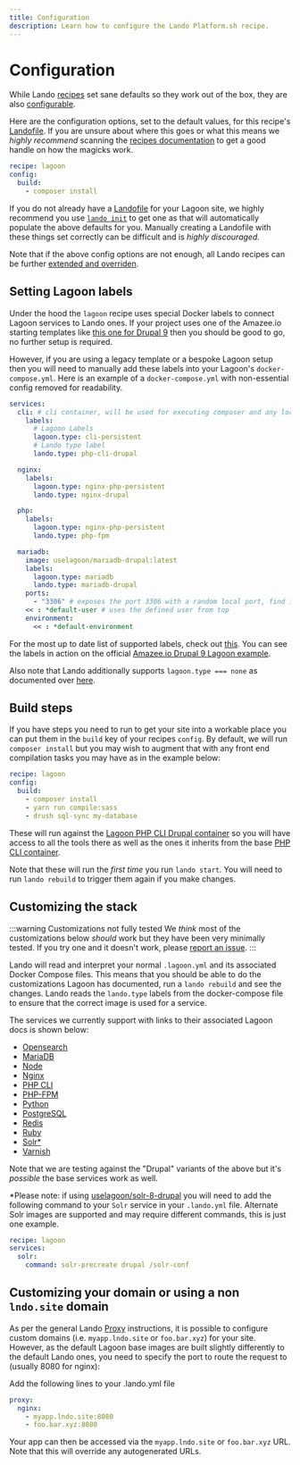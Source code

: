 ```yaml
---
title: Configuration
description: Learn how to configure the Lando Platform.sh recipe.
---
```


# Configuration

While Lando [recipes](https://docs.lando.dev/core/v3/recipes.html) set sane defaults so they work out of the box, they are also [configurable](https://docs.lando.dev/core/v3/recipes.html#config).

Here are the configuration options, set to the default values, for this recipe's [Landofile](https://docs.lando.dev/core/v3). If you are unsure about where this goes or what this means we *highly recommend* scanning the [recipes documentation](https://docs.lando.dev/core/v3/recipes.html) to get a good handle on how the magicks work.

```yaml
recipe: lagoon
config:
  build:
    - composer install
```

If you do not already have a [Landofile](https://docs.lando.dev/core/v3) for your Lagoon site, we highly recommend you use [`lando init`](https://docs.lando.dev/cli/init.html) to get one as that will automatically populate the above defaults for you. Manually creating a Landofile with these things set correctly can be difficult and is *highly discouraged.*

Note that if the above config options are not enough, all Lando recipes can be further [extended and overriden](https://docs.lando.dev/core/v3/recipes.html#extending-and-overriding-recipes).

## Setting Lagoon labels

Under the hood the `lagoon` recipe uses special Docker labels to connect Lagoon services to Lando ones. If your project uses one of the Amazee.io starting templates like [this one for Drupal 9](https://github.com/amazeeio/drupal-example-simple) then you should be good to go, no further setup is required.

However, if you are using a legacy template or a bespoke Lagoon setup then you will need to manually add these labels into your Lagoon's `docker-compose.yml`. Here is an example of a `docker-compose.yml` with non-essential config removed for readability.

```yaml
services:
  cli: # cli container, will be used for executing composer and any local commands (drush, drupal, etc.)
    labels:
      # Lagoon Labels
      lagoon.type: cli-persistent
      # Lando type label
      lando.type: php-cli-drupal

  nginx:
    labels:
      lagoon.type: nginx-php-persistent
      lando.type: nginx-drupal

  php:
    labels:
      lagoon.type: nginx-php-persistent
      lando.type: php-fpm

  mariadb:
    image: uselagoon/mariadb-drupal:latest
    labels:
      lagoon.type: mariadb
      lando.type: mariadb-drupal
    ports:
      - "3306" # exposes the port 3306 with a random local port, find it with `docker-compose port mariadb 3306`
    << : *default-user # uses the defined user from top
    environment:
      << : *default-environment
```

For the most up to date list of supported labels, check out [this](https://github.com/lando/lagoon/blob/main/lib/services.js). You can see the labels in action on the official [Amazee.io Drupal 9 Lagoon example](https://github.com/amazeeio/drupal-example-simple/blob/9.x/docker-compose.yml).

Also note that Lando additionally supports `lagoon.type === none` as documented over [here](https://docs.lagoon.sh/using-lagoon-the-basics/docker-compose-yml/#skipignore-containers).

## Build steps

If you have steps you need to run to get your site into a workable place you can put them in the `build` key of your recipes `config`. By default, we will run `composer install` but you may wish to augment that with any front end compilation tasks you may have as in the example below:

```yaml
recipe: lagoon
config:
  build:
    - composer install
    - yarn run compile:sass
    - drush sql-sync my-database
```

These will run against the [Lagoon PHP CLI Drupal container](https://docs.lagoon.sh/drupal/services/php-cli/) so you will have access to all the tools there as well as the ones it inherits from the base [PHP CLI container](https://docs.lagoon.sh/docker-images/php-cli/).

Note that these will run the _first time_ you run `lando start`. You will need to run `lando rebuild` to trigger them again if you make changes.

## Customizing the stack

:::warning Customizations not fully tested
We _think_ most of the customizations below _should_ work but they have been very minimally tested. If you try one and it doesn't work, please [report an issue](https://github.com/lando/lagoon/issues/new/choose).
:::

Lando will read and interpret your normal `.lagoon.yml` and its associated Docker Compose files. This means that you should be able to do the customizations Lagoon has documented, run a `lando rebuild` and see the changes.  Lando reads the `lando.type` labels from the docker-compose file to ensure that the correct image is used for a service.

The services we currently support with links to their associated Lagoon docs is shown below:

* [Opensearch](https://docs.lagoon.sh/docker-images/opensearch/)
* [MariaDB](https://docs.lagoon.sh/docker-images/mariadb/)
* [Node](https://docs.lagoon.sh/docker-images/nodejs/)
* [Nginx](https://docs.lagoon.sh/docker-images/nginx/)
* [PHP CLI](https://docs.lagoon.sh/docker-images/php-cli/)
* [PHP-FPM](https://docs.lagoon.sh/docker-images/php-fpm/)
* [Python](https://docs.lagoon.sh/docker-images/python/)
* [PostgreSQL](https://docs.lagoon.sh/docker-images/postgres/)
* [Redis](https://docs.lagoon.sh/docker-images/redis/)
* [Ruby](https://docs.lagoon.sh/docker-images/ruby/)
* [Solr*](https://docs.lagoon.sh/docker-images/solr/)
* [Varnish](https://docs.lagoon.sh/docker-images/varnish/)

Note that we are testing against the "Drupal" variants of the above but it's _possible_ the base services work as well.

*Please note: if using [uselagoon/solr-8-drupal](https://github.com/uselagoon/lagoon-images/blob/main/images/solr-drupal/8.Dockerfile) you will need to add the following command to your `Solr` service in your `.lando.yml` file. Alternate Solr images are supported and may require different commands, this is just one example.

```yaml
recipe: lagoon
services:
  solr:
    command: solr-precreate drupal /solr-conf
```

## Customizing your domain or using a non `lndo.site` domain

As per the general Lando [Proxy](https://docs.lando.dev/core/v3/proxy.html) instructions, it is possible to configure custom domains (i.e. `myapp.lndo.site` or `foo.bar.xyz`) for your site.  However, as the default Lagoon base images are built slightly differently to the default Lando ones, you need to specify the port  to route the request to (usually 8080 for nginx):

Add the following lines to your .lando.yml file

```yaml
proxy:
  nginx:
    - myapp.lndo.site:8080
    - foo.bar.xyz:8080
```
Your app can then be accessed via the `myapp.lndo.site` or `foo.bar.xyz` URL.  Note that this will override any autogenerated URLs.
